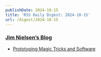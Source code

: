 ```yaml
---
publishDate: 2024-10-15
title: 'RSS Daily Digest: 2024-10-15'
url: /digest/2024-10-15
---
```


### [Jim Nielsen’s Blog](https://blog.jim-nielsen.com/)

  * [Prototyping Magic Tricks and Software](https://blog.jim-nielsen.com/2024/prototyping-magic-and-software/)
  
